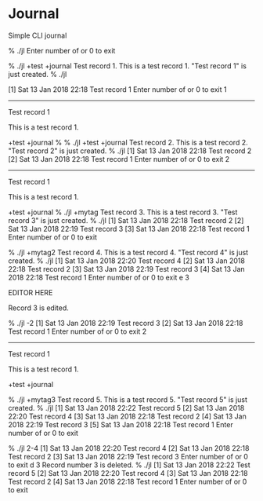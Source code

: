 # Journal

Simple CLI journal





% ./jl
Enter number of  or 0 to exit

% ./jl +test +journal Test record 1. This is a test record 1.
"Test record 1" is just created.
% ./jl                

[1] Sat 13 Jan 2018 22:18 Test record 1
Enter number of  or 0 to exit
1
_______________________________________
Test record 1

This is a test record 1.

+test +journal
%
% ./jl +test +journal Test record 2. This is a test record 2.
"Test record 2" is just created.
% ./jl                [1] Sat 13 Jan 2018 22:18 Test record 2
[2] Sat 13 Jan 2018 22:18 Test record 1
Enter number of  or 0 to exit
2
_______________________________________
Test record 1

This is a test record 1.

+test +journal
% ./jl +mytag Test record 3. This is a test record 3.
"Test record 3" is just created.
% ./jl                [1] Sat 13 Jan 2018 22:18 Test record 2
[2] Sat 13 Jan 2018 22:19 Test record 3
[3] Sat 13 Jan 2018 22:18 Test record 1
Enter number of  or 0 to exit

% ./jl +mytag2 Test record 4. This is a test record 4.
"Test record 4" is just created.
% ./jl                [1] Sat 13 Jan 2018 22:20 Test record 4
[2] Sat 13 Jan 2018 22:18 Test record 2
[3] Sat 13 Jan 2018 22:19 Test record 3
[4] Sat 13 Jan 2018 22:18 Test record 1
Enter number of  or 0 to exit
e 3

EDITOR HERE

Record 3 is edited.

% ./jl -2
[1] Sat 13 Jan 2018 22:19 Test record 3
[2] Sat 13 Jan 2018 22:18 Test record 1
Enter number of  or 0 to exit
2
_______________________________________
Test record 1

This is a test record 1.

+test +journal

% ./jl +mytag3 Test record 5. This is a test record 5.
"Test record 5" is just created.
% ./jl
[1] Sat 13 Jan 2018 22:22 Test record 5
[2] Sat 13 Jan 2018 22:20 Test record 4
[3] Sat 13 Jan 2018 22:18 Test record 2
[4] Sat 13 Jan 2018 22:19 Test record 3
[5] Sat 13 Jan 2018 22:18 Test record 1
Enter number of  or 0 to exit

% ./jl 2-4
[1] Sat 13 Jan 2018 22:20 Test record 4
[2] Sat 13 Jan 2018 22:18 Test record 2
[3] Sat 13 Jan 2018 22:19 Test record 3
Enter number of  or 0 to exit
d 3
Record number 3 is deleted.
% ./jl
[1] Sat 13 Jan 2018 22:22 Test record 5
[2] Sat 13 Jan 2018 22:20 Test record 4
[3] Sat 13 Jan 2018 22:18 Test record 2
[4] Sat 13 Jan 2018 22:18 Test record 1
Enter number of  or 0 to exit
